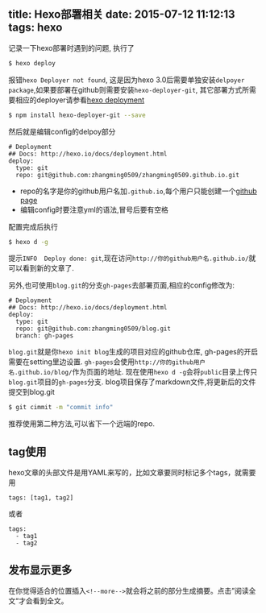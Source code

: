 title: Hexo部署相关
date: 2015-07-12 11:12:13
tags: hexo
---
记录一下hexo部署时遇到的问题, 执行了

```bash
$ hexo deploy
```

报错`hexo Deployer not found`, 这是因为hexo 3.0后需要单独安装`delpoyer package`,如果要部署在github则需要安装`hexo-deployer-git`, 其它部署方式所需要相应的deployer请参看[hexo deployment](https://hexo.io/docs/deployment.html)

```bash
$ npm install hexo-deployer-git --save
```

然后就是编辑config的delpoy部分

```
# Deployment
## Docs: http://hexo.io/docs/deployment.html
deploy:
  type: git
  repo: git@github.com:zhangming0509/zhangming0509.github.io.git
```

* repo的名字是你的github用户名加`.github.io`,每个用户只能创建一个[github page](https://pages.github.com/)
* 编辑config时要注意yml的语法,冒号后要有空格

<!--more-->

配置完成后执行

```bash
$ hexo d -g
```

提示`INFO  Deploy done: git`,现在访问`http://你的github用户名.github.io/`就可以看到新的文章了.

另外,也可使用`blog.git`的分支`gh-pages`去部署页面,相应的config修改为:

```
# Deployment
## Docs: http://hexo.io/docs/deployment.html
deploy:
  type: git
  repo: git@github.com:zhangming0509/blog.git
  branch: gh-pages
```

`blog.git`就是你`hexo init blog`生成的项目对应的github仓库, gh-pages的开启需要在setting里边设置.
`gh-pages`会使用`http://你的github用户名.github.io/blog/`作为页面的地址. 现在使用`hexo d -g`会将`public`目录上传只`blog.git`项目的`gh-pages`分支. blog项目保存了markdown文件,将更新后的文件提交到blog.git

```bash
$ git cimmit -m "commit info"
```

推荐使用第二种方法,可以省下一个远端的repo.

tag使用
------------

hexo文章的头部文件是用YAML来写的，比如文章要同时标记多个tags，就需要用

```
tags: [tag1, tag2]
```

或者

```
tags:
  - tag1
  - tag2
```

发布显示更多
---------------

在你觉得适合的位置插入`<!--more-->`就会将之前的部分生成摘要。点击”阅读全文“才会看到全文。
